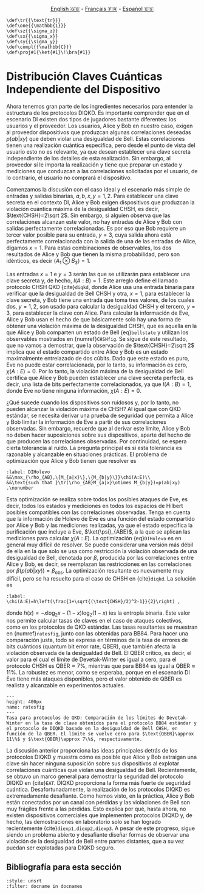 <p style="text-align: center;">
    <a id="linken" href="../../../../en/content/index.html">English &#x1F1EC;&#x1F1E7;</a> - 
    <a id="linkfr" href="../../../../fr/content/index.html">Français &#x1F1EB;&#x1F1F7;</a> - 
    <a id="linkes" href="../../../../es/content/index.html">Español &#x1F1EA;&#x1F1F8;</a>
</p>
<script>
    currentPage = window.location.href;
    beforeLang = currentPage.slice(0, currentPage.indexOf("content") - 3);
    afterLang = currentPage.slice(currentPage.indexOf("content"));
    document.getElementById("linken").href = beforeLang + "en/" + afterLang;
    document.getElementById("linkfr").href = beforeLang + "fr/" + afterLang;
    document.getElementById("linkes").href = beforeLang + "es/" + afterLang;
</script>


```{math}
\def\tr{{\text{tr}}}
\def\one{{\mathbb{1}}}
\def\sz{{\sigma_z}}
\def\sx{{\sigma_x}}
\def\sy{{\sigma_y}}
\def\compl{{\mathbb{C}}}
\def\proj#1{\ket{#1}\!\bra{#1}}
```

# Distribución Claves Cuánticas Independiente del Dispositivo

Ahora tenemos gran parte de los ingredientes necesarios para entender la estructura de los protocolos DIQKD. Es importante comprender que en el escenario DI existen dos tipos de jugadores bastante diferentes: los usuarios y el proveedor. Los usuarios, Alice y Bob en nuestro caso, exigen al proveedor dispositivos que produzcan algunas correlaciones deseadas $p(ab|xy)$ que deben violar una desigualdad de Bell. Estas correlaciones tienen una realización cuántica específica, pero desde el punto de vista del usuario esto no es relevante, ya que desean establecer una clave secreta independiente de los detalles de esta realización. Sin embargo, al proveedor sí le importa la realización y tiene que preparar un estado y mediciones que conduzcan a las correlaciones solicitadas por el usuario, de lo contrario, el usuario no comprará el dispositivo.

Comenzamos la discusión con el caso ideal y el escenario más simple de entradas y salidas binarias, $a,b,x,y=1,2$. Para establecer una clave secreta en el contexto DI, Alice y Bob exigen dispositivos que produzcan la violación cuántica máxima de la desigualdad CHSH, es decir, $\text{CHSH}=2\sqrt 2$. Sin embargo, si alguien observa que las correlaciones alcanzan este valor, no hay entradas de Alice y Bob con salidas perfectamente correlacionadas. Es por eso que Bob requiere un tercer valor posible para su entrada, $y=3$, cuya salida ahora está perfectamente correlacionada con la salida de una de las entradas de Alice, digamos $x=1$. Para estas combinaciones de observables, los dos resultados de Alice y Bob que tienen la misma probabilidad, pero son idénticos, es decir $\langle A_1\otimes B_3\rangle=1$. 


Las entradas $x=1$ e $y=3$ serán las que se utilizarán para establecer una clave secreta y, de hecho, $I(A:B)=1$. Este arreglo define el llamado protocolo CHSH QKD {cite}`diqkd`, donde Alice usa una entrada binaria para verificar que la desigualdad de Bell CHSH y otra, $x=1$, para establecer la clave secreta, y Bob tiene una entrada que toma tres valores, de los cuales dos, $y=1,2$, son usado para calcular la desigualdad CHSH y el tercero, $y=3$, para establecer la clave con Alice. Para calcular la información de Eve, Alice y Bob usan el hecho de que básicamente solo hay una forma de obtener una violación máxima de la desigualdad CHSH, que es aquella en la que Alice y Bob comparten un estado de Bell {eq}`bellstate` y utilizan los observables mostrados en {numref}`CHSHfig`.  Se sigue de este resultado, que no vamos a demostrar, que la observación de $\text{CHSH}=2\sqrt 2$ implica que el estado compartido entre Alice y Bob es un estado maximalmente entrelazado de dos cúbits. Dado que este estado es puro, Eve no puede estar correlacionada, por lo tanto, su información es cero, $\chi(A:E)=0$. Por lo tanto, la violación máxima de la desigualdad de Bell certifica que Alice y Bob pueden establecer una clave secreta perfecta, es decir, una lista de bits perfectamente correlacionados, ya que $I(A:B)=1$, donde Eve no tiene ninguna información, $\chi(A:E)=0$.

¿Qué sucede cuando los dispositivos son ruidosos y, por lo tanto, no pueden alcanzar la violación máxima de CHSH? Al igual que con QKD estándar, se necesita derivar una prueba de seguridad que permita a Alice y Bob limitar la información de Eve a partir de sus correlaciones observadas. Sin embargo, recuerde que al derivar este límite, Alice y Bob no deben hacer suposiciones sobre sus dispositivos, aparte del hecho de que producen las correlaciones observadas. Por continuidad, se espera cierta tolerancia al ruido. La pregunta principal es si esta tolerancia es razonable y alcanzable en situaciones prácticas. El problema de optimización que Alice y Bob tienen que resolver es

```{math}
:label: DIHolevo
&&\max_{\rho_{AB},\{M_{a|x}\},\{M_{b|y}\}}\chi(A:E)\\
&&\text{such that }\tr(\rho_{AB}M_{a|x}\otimes M_{b|y})=p(ab|xy) .\nonumber
```

Esta optimización se realiza sobre todos los posibles ataques de Eve, es decir, todos los estados y mediciones en todos los espacios de Hilbert posibles compatibles con las correlaciones observadas. Tenga en cuenta que la información de Holevo de Eve es una función del estado compartido por Alice y Bob y las mediciones realizadas, ya que el estado especifica la purificación que incluye a Eve, $\ket{\psi}_{ABE}$, a la que se aplican las mediciones para calcular $\chi(A:E)$. La optimización {eq}`DIHolevo` es en general muy difícil de resolver. Se puede considerar una versión más débil de ella en la que solo se usa como restricción la violación observada de una desigualdad de Bell, denotada por $\beta$, producida por las correlaciones entre Alice y Bob, es decir, se reemplazan las restricciones en las correlaciones por $\beta(p(ab|xy))=\beta_{\text{obs}}$. La optimización resultante es nuevamente muy difícil, pero se ha resuelto para el caso de CHSH en {cite}`diqkd`. La solución es

```{math}
:label:
\chi(A:E)=h\left(\frac{1+\sqrt{(\text{CHSH}/2)^2-1}}{2}\right) ,
```

donde $h(x)=-x\log_2x-(1-x)\log_2(1-x)$ ies la entropía binaria. Este valor nos permite calcular tasas de claves en el caso de ataques colectivos, como en los protocolos de QKD estándar. Las tasas resultantes se muestran en {numref}`ratesfig`, junto con las obtenidas para BB84. Para hacer una comparación justa, todo se expresa en términos de la tasa de errores de bits cuánticos (quantum bit error rate, QBER), que también afecta la violación observada de la desigualdad de Bell. El QBER crítico, es decir, el valor para el cual el límite de Devetak-Winter es igual a cero, para el protocolo CHSH es $\text{QBER}\approx 7\%$, mientras que para BB84 es igual a $\text{QBER}\approx 11\%$. La robustez es menor, como se esperaba, porque en el escenario DI Eve tiene más ataques disponibles, pero el valor obtenido de QBER es realista y alcanzable en experimentos actuales.

```{figure} ./Key_Rates.png
---
height: 400px
name: ratesfig
---
Tasa para protocolos de QKD: Comparación de los límites de Devetak-Winter en la tasa de clave obtenidos para el protocolo BB84 estándar y el protocolo de DIQKD basado en la desigualdad de Bell CHSH, en función de la QBER. El límite se vuelve cero para $\text{QBER}\approx 11\%$ y $\text{QBER}\approx 7\%$, respectivamente.
```

La discusión anterior proporciona las ideas principales detrás de los protocolos DIQKD y muestra cómo es posible que Alice y Bob extraigan una clave sin hacer ninguna suposición sobre sus dispositivos al explotar correlaciones cuánticas que violan una desigualdad de Bell. Recientemente, se obtuvo un marco general para demostrar la seguridad del protocolo DIQKD en {cite}`EAT`. DIQKD proporciona la forma más fuerte de seguridad cuántica. Desafortunadamente, la realización de los protocolos DIQKD es extremadamente desafiante. Como hemos visto, en la práctica, Alice y Bob están conectados por un canal con pérdidas y las violaciones de Bell son muy frágiles frente a las pérdidas. Esto explica por qué, hasta ahora, no existen dispositivos comerciales que implementen protocolos DIQKD y, de hecho, las demostraciones en laboratorio solo se han logrado recientemente {cite}`diexp1,diexp2,diexp3`. A pesar de este progreso, sigue siendo un problema abierto y desafiante diseñar formas de observar una violación de la desigualdad de Bell entre partes distantes, que a su vez puedan ser explotadas para DIQKD seguro. 

## Bibliografía para esta sección
```{bibliography}
:style: unsrt
:filter: docname in docnames
```



